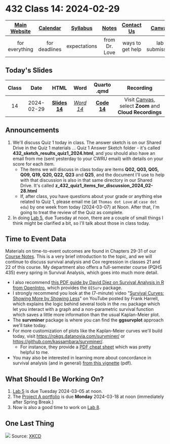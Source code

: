 # 432 Class 14: 2024-02-29

[Main Website](https://thomaselove.github.io/432-2024/) | [Calendar](https://thomaselove.github.io/432-2024/calendar.html) | [Syllabus](https://thomaselove.github.io/432-syllabus-2024/) | [Notes](https://thomaselove.github.io/432-notes/) | [Contact Us](https://thomaselove.github.io/432-2024/contact.html) | [Canvas](https://canvas.case.edu) | [Data and Code](https://github.com/THOMASELOVE/432-data) | [Sources](https://github.com/THOMASELOVE/432-classes-2024/tree/main/sources)
:-----------: | :--------------: | :----------: | :---------: | :-------------: | :-----------: | :------------: |:------:
for everything | for deadlines | expectations | from Dr. Love | ways to get help | lab submission | for downloads | to read

## Today's Slides

Class | Date | HTML | Word | Quarto .qmd | Recording
:---: | :--------: | :------: | :------: | :------: | :-------------:
14 | 2024-02-29 | **[Slides 14](https://thomaselove.github.io/432-slides-2024/slides14.html)** | *[Word 14](https://thomaselove.github.io/432-slides-2024/slides14w.docx)* | **[Code 14](https://github.com/THOMASELOVE/432-slides-2024/blob/main/slides14.qmd)** | Visit [Canvas](https://canvas.case.edu/), select **Zoom** and **Cloud Recordings**

## Announcements

1. We'll discuss Quiz 1 today in class. The answer sketch is on our Shared Drive in the Quiz 1 materials ... Quiz 1 Answer Sketch folder - it's called **432_sketch_results_quiz1_2024.html**, and you should also have an email from me (sent yesterday to your CWRU email) with details on your score for each item.
    - The items we will discuss in class today are items **Q02, Q03, Q05, Q09, Q19, Q20, Q22, Q23** and **Q25**, and the document I'll use to help with that discussion is also in that same directory in our Shared Drive. It's called **z_432_quiz1_items_for_discussion_2024_02-28.html**
    - If, after class, you have questions about your grade or anything else related to Quiz 1, please email me (at `Thomas dot Love` at `case dot edu`) by one week from today (2024-03-07) at Noon. After that, I'm going to treat the review of the Quiz as complete.
3. In doing [Lab 5](https://thomaselove.github.io/432-2024/lab5.html), due Tuesday at noon, there are a couple of small things I think might be clarified a bit, so I'll talk about those in class today. 

## Time to Event Data

Materials on time-to-event outcomes are found in Chapters 29-31 of our [Course Notes](https://thomaselove.github.io/432-notes/). This is a very brief introduction to the topic, and we will continue to discuss survival analysis and Cox regression in classes 21 and 22 of this course. My department also offers a full-semester course (PQHS 435) every spring in Survival Analysis, which goes into much more detail.

- I also recommend [this PDF guide by David Diez on Survival Analysis in R from OpenIntro](https://www.openintro.org/book/surv_in_r/), which provides the `OISurv` package.
- I strongly recommend you look at the (7-minute) video "[Survival Curves: Showing More by Showing Less](https://www.youtube.com/watch?v=EoIB_Obddrk)" on YouTube posted by Frank Harrell, which explains the logic behind several tools in the `rms` package which let you interact with a graph and a non-parametric survival function which saves a little more information than the usual Kaplan-Meier plot.
- The **survminer** package is where you can find the **ggsurvplot** approach we'll take today. 
- For more customization of plots like the Kaplan-Meier curves we'll build today, visit <https://rpkgs.datanovia.com/survminer/> or <https://github.com/kassambara/survminer/>. 
    - For instance, they provide a [PDF cheat sheet](https://rpkgs.datanovia.com/survminer/survminer_cheatsheet.pdf) which was pretty helpful to me.
- You may also be interested in learning more about concordance in survival analysis (and in general) [from this vignette](https://cran.r-project.org/web/packages/survival/vignettes/concordance.pdf) (pdf).

## What Should I Be Working On?

1. [Lab 5](https://thomaselove.github.io/432-2024/lab5.html) is due Tuesday 2024-03-05 at noon.
2. The [Project A portfolio](https://thomaselove.github.io/432-2024/projA.html) is due **Monday** 2024-03-18 at noon (immediately after Spring Break.)
3. Now is also a good time to work on [Lab 8](https://thomaselove.github.io/432-2024/lab8.html).

## One Last Thing

![](https://imgs.xkcd.com/comics/goodharts_law.png)  Source: [XKCD](https://xkcd.com/2899)
